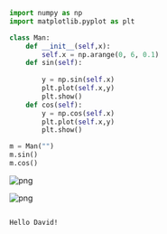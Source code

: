 

```python
import numpy as np
import matplotlib.pyplot as plt

class Man:
    def __init__(self,x):
        self.x = np.arange(0, 6, 0.1)
    def sin(self):
        
        y = np.sin(self.x)
        plt.plot(self.x,y)
        plt.show()
    def cos(self):
        y = np.cos(self.x)
        plt.plot(self.x,y)
        plt.show()
```


```python
m = Man("")
m.sin()
m.cos()
```


![png](output_1_0.png)



![png](output_1_1.png)



```python

```

    Hello David!
    
